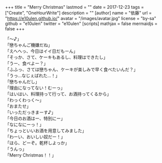+++
title = "Merry Christmas"
lastmod = ""
date = 2017-12-23
tags = ["Create", "OneHourWrite"]
description = ""
[author]
name = "依藤"
url = "https://e10ulen.github.io/"
avatar = "/images/avatar.jpg"
license = "by-sa"
github = "e10ulen"
twitter = "e10ulen"
[scripts]
mathjax = false
mermaidjs = false
+++

「～♪」  
「戀ちゃんご機嫌だね」  
「えへへっ、今日はイイ日だもーん」  
「そっか、さて、ケーキもあるし、料理はできたし」  
「うー、食べよー？」  
「ふふっ、さては戀ちゃん、ケーキが楽しみで早く食べたいんだ？」  
「うっ…なじぇばれた…！」  
「戀ちゃんだし」  
「理由になってない！むーっ」  
「はいはい、料理持って行って、お酒持ってくるから」  
「わっくわっく～」  
「おまたせ」  
「いっただっきまーす♪」  
「今日のお酒はー、特別にー」  
「なになにーっ！」  
「ちょっといいお酒を用意してみました」  
「わーい、おいしい奴だー！」  
「ほら、どーぞ。乾杯しよっか」  
「うんっ」  
「Merry Christmas！！」

